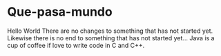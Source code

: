 # Que-pasa-mundo
Hello World
There are no changes to something that has not started yet. Likewise there is no end to something that has not started yet... Java is a cup of coffee if love to write code in C and C++.
